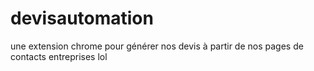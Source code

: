 # devisautomation
une extension chrome pour générer nos devis à partir de nos pages de contacts entreprises
lol
